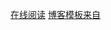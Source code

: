 [在线阅读](https://github.com/zwt0204/zwt0204.github.io)
[博客模板来自](https://github.com/Huxpro/huxpro.github.io)